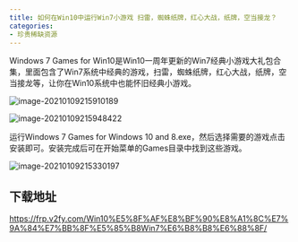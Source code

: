 ```yaml
---
title: 如何在Win10中运行Win7小游戏 扫雷，蜘蛛纸牌，红心大战，纸牌，空当接龙？
categories:
- 珍贵稀缺资源
---
```




Windows 7 Games for Win10是Win10一周年更新的Win7经典小游戏大礼包合集，里面包含了Win7系统中经典的游戏，扫雷，蜘蛛纸牌，红心大战，纸牌，空当接龙等，让你在Win10系统中也能怀旧经典小游戏。

![image-20210109215910189](https://v2fy.com/asset/0i/jikemiji/jikemiji-md/2021-01-09-win7-game-1610200060000.assets/image-20210109215910189.png)





![image-20210109215948422](https://v2fy.com/asset/0i/jikemiji/jikemiji-md/2021-01-09-win7-game-1610200060000.assets/image-20210109215948422.png)

运行Windows 7 Games for Windows 10 and 8.exe，然后选择需要的游戏点击安装即可。安装完成后可在开始菜单的Games目录中找到这些游戏。



![image-20210109215330197](https://v2fy.com/asset/0i/jikemiji/jikemiji-md/2021-01-09-win7-game-1610200060000.assets/image-20210109215330197.png)



## 下载地址



https://frp.v2fy.com/Win10%E5%8F%AF%E8%BF%90%E8%A1%8C%E7%9A%84%E7%BB%8F%E5%85%B8Win7%E6%B8%B8%E6%88%8F/


